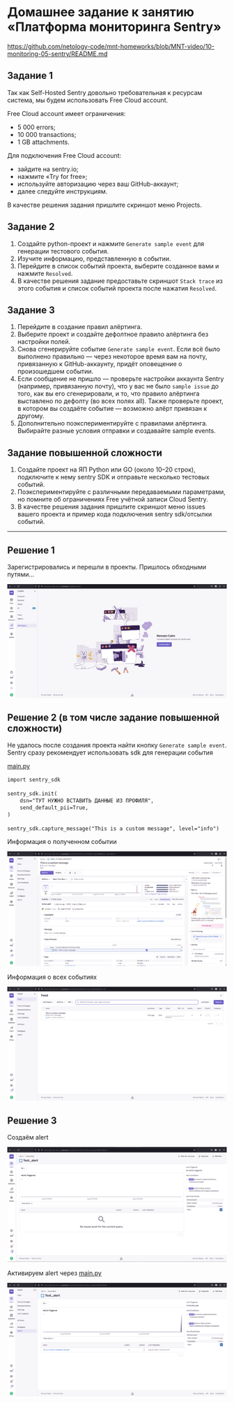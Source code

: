 # Домашнее задание к занятию «Платформа мониторинга Sentry»

https://github.com/netology-code/mnt-homeworks/blob/MNT-video/10-monitoring-05-sentry/README.md

## Задание 1

Так как Self-Hosted Sentry довольно требовательная к ресурсам система, мы будем использовать Free Сloud account.

Free Cloud account имеет ограничения:

- 5 000 errors;
- 10 000 transactions;
- 1 GB attachments.

Для подключения Free Cloud account:

- зайдите на sentry.io;
- нажмите «Try for free»;
- используйте авторизацию через ваш GitHub-аккаунт;
- далее следуйте инструкциям.

В качестве решения задания пришлите скриншот меню Projects.

## Задание 2

1. Создайте python-проект и нажмите `Generate sample event` для генерации тестового события.
2. Изучите информацию, представленную в событии.
3. Перейдите в список событий проекта, выберите созданное вами и нажмите `Resolved`.
4. В качестве решения задание предоставьте скриншот `Stack trace` из этого события и список событий проекта после нажатия `Resolved`.

## Задание 3

1. Перейдите в создание правил алёртинга.
2. Выберите проект и создайте дефолтное правило алёртинга без настройки полей.
3. Снова сгенерируйте событие `Generate sample event`.
Если всё было выполнено правильно — через некоторое время вам на почту, привязанную к GitHub-аккаунту, придёт оповещение о произошедшем событии.
4. Если сообщение не пришло — проверьте настройки аккаунта Sentry (например, привязанную почту), что у вас не было 
`sample issue` до того, как вы его сгенерировали, и то, что правило алёртинга выставлено по дефолту (во всех полях all).
Также проверьте проект, в котором вы создаёте событие — возможно алёрт привязан к другому.
5. Дополнительно поэкспериментируйте с правилами алёртинга. Выбирайте разные условия отправки и создавайте sample events. 

## Задание повышенной сложности

1. Создайте проект на ЯП Python или GO (около 10–20 строк), подключите к нему sentry SDK и отправьте несколько тестовых событий.
2. Поэкспериментируйте с различными передаваемыми параметрами, но помните об ограничениях Free учётной записи Cloud Sentry.
3. В качестве решения задания пришлите скриншот меню issues вашего проекта и пример кода подключения sentry sdk/отсылки событий.

---

## Решение 1

Зарегистрировались и перешли в проекты. Пришлось обходными путями...

![sentry_projects_after_registration](./screens/sentry_projects_after_registration.png)

## Решение 2 (в том числе задание повышенной сложности)

Не удалось после создания проекта найти кнопку `Generate sample event`. Sentry сразу рекомендует использовать sdk для генерации события

[main.py](./main.py)

```
import sentry_sdk

sentry_sdk.init(
    dsn="ТУТ НУЖНО ВСТАВИТЬ ДАННЫЕ ИЗ ПРОФИЛЯ",
    send_default_pii=True,
)

sentry_sdk.capture_message("This is a custom message", level="info")
```
Информация о полученном событии

![event_generated](./screens/event_generated.png)


Информация о всех событиях

![list_events](./screens/list_events.png)

## Решение 3

Создаём alert

![alert_created](./screens/alert_created.png)

Активируем alert через [main.py](./main.py)

![alert_trigered](./screens/alert_trigered.png)